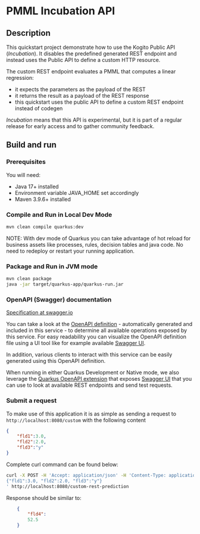 # PMML Incubation API

## Description

This quickstart project demonstrate how to use the Kogito Public API (*Incubation*). It disables the predefined generated REST endpoint and instead uses the Public API to define a custom HTTP resource.

The custom REST endpoint evaluates a PMML that computes a linear regression:

- it expects the parameters as the payload of the REST
- it returns the result as a payload of the REST response
- this quickstart uses the public API to define a custom REST endpoint instead of codegen

*Incubation* means that this API is experimental, but it is part of a regular release for early access and to gather community feedback.

## Build and run

### Prerequisites

You will need:
  - Java 17+ installed
  - Environment variable JAVA_HOME set accordingly
  - Maven 3.9.6+ installed

### Compile and Run in Local Dev Mode

```sh
mvn clean compile quarkus:dev
```

NOTE: With dev mode of Quarkus you can take advantage of hot reload for business assets like processes, rules, decision tables and java code. No need to redeploy or restart your running application.

### Package and Run in JVM mode

```sh
mvn clean package
java -jar target/quarkus-app/quarkus-run.jar
```

### OpenAPI (Swagger) documentation
[Specification at swagger.io](https://swagger.io/docs/specification/about/)

You can take a look at the [OpenAPI definition](http://localhost:8080/openapi?format=json) - automatically generated and included in this service - to determine all available operations exposed by this service. For easy readability you can visualize the OpenAPI definition file using a UI tool like for example available [Swagger UI](https://editor.swagger.io).

In addition, various clients to interact with this service can be easily generated using this OpenAPI definition.

When running in either Quarkus Development or Native mode, we also leverage the [Quarkus OpenAPI extension](https://quarkus.io/guides/openapi-swaggerui#use-swagger-ui-for-development) that exposes [Swagger UI](http://localhost:8080/swagger-ui/) that you can use to look at available REST endpoints and send test requests.

### Submit a request

To make use of this application it is as simple as sending a request to `http://localhost:8080/custom`  with the following content

```json
{
    "fld1":3.0, 
    "fld2":2.0, 
    "fld3":"y"
}
```

Complete curl command can be found below:

```sh
curl -X POST -H 'Accept: application/json' -H 'Content-Type: application/json' -d '
{"fld1":3.0, "fld2":2.0, "fld3":"y"}
' http://localhost:8080/custom-rest-prediction
```

Response should be similar to:

```json
    {
        "fld4":
        52.5
    }
```

